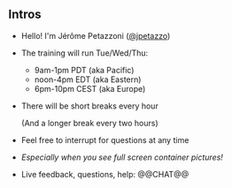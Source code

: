 ## Intros

- Hello! I'm Jérôme Petazzoni ([@jpetazzo](https://twitter.com/jpetazzo))

- The training will run Tue/Wed/Thu:

  - 9am-1pm PDT (aka Pacific)
  - noon-4pm EDT (aka Eastern)
  - 6pm-10pm CEST (aka Europe)

- There will be short breaks every hour

  (And a longer break every two hours)

- Feel free to interrupt for questions at any time

- *Especially when you see full screen container pictures!*

- Live feedback, questions, help: @@CHAT@@
